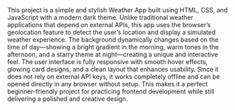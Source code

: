 This project is a simple and stylish Weather App built using HTML, CSS, and JavaScript with a modern dark theme. Unlike traditional weather applications that depend on external APIs, this app uses the browser’s geolocation feature to detect the user’s location and display a simulated weather experience. The background dynamically changes based on the time of day—showing a bright gradient in the morning, warm tones in the afternoon, and a starry theme at night—creating a unique and interactive feel. The user interface is fully responsive with smooth hover effects, glowing card designs, and a clean layout that enhances usability. Since it does not rely on external API keys, it works completely offline and can be opened directly in any browser without setup. This makes it a perfect beginner-friendly project for practicing frontend development while still delivering a polished and creative design.
